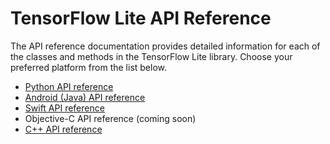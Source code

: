 # TensorFlow Lite API Reference

The API reference documentation provides detailed information for each of the
classes and methods in the TensorFlow Lite library. Choose your preferred
platform from the list below.

*   [Python API reference](https://tensorflow.org/lite/api_docs/python/tf/lite)
*   [Android (Java) API reference](https://tensorflow.org/lite/api_docs/java/org/tensorflow/lite/package-summary)
*   [Swift API reference](https://tensorflow.org/lite/api_docs/swift)
*   Objective-C API reference (coming soon)
*   [C++ API reference](https://tensorflow.org/lite/api_docs/cc)
